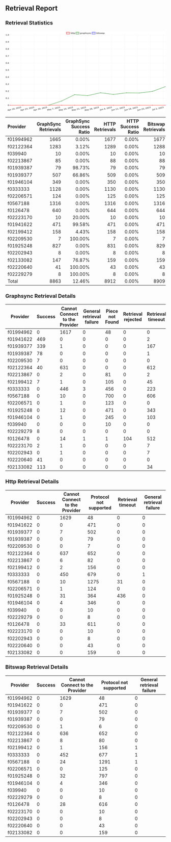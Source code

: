 ## Retrieval Report
### Retrieval Statistics
<img src="https://raw.githubusercontent.com/data-preservation-programs/filplus-checker-assets/main/filecoin-project/filecoin-plus-large-datasets/issues/1642/1688448874061.png"/>

| Provider  | GraphSync Retrievals | GraphSync Success Ratio | HTTP Retrievals | HTTP Success Ratio | Bitswap Retrievals | Bitswap Success Ratio |
| :-------- | -------------------: | ----------------------: | --------------: | -----------------: | -----------------: | --------------------: |
| f01994962 |                 1665 |                   0.00% |            1677 |              0.00% |               1677 |                 0.00% |
| f02122364 |                 1283 |                   3.12% |            1289 |              0.00% |               1288 |                 0.00% |
| f039940   |                   10 |                   0.00% |              10 |              0.00% |                 10 |                 0.00% |
| f02213867 |                   85 |                   0.00% |              88 |              0.00% |                 88 |                 0.00% |
| f01939387 |                   79 |                  98.73% |              79 |              0.00% |                 79 |                 0.00% |
| f01939377 |                  507 |                  66.86% |             509 |              0.00% |                509 |                 0.00% |
| f01946104 |                  349 |                   0.00% |             350 |              0.00% |                350 |                 0.00% |
| f0333333  |                 1128 |                   0.00% |            1130 |              0.00% |               1130 |                 0.00% |
| f02206571 |                  124 |                   0.00% |             125 |              0.00% |                125 |                 0.00% |
| f0567188  |                 1316 |                   0.00% |            1316 |              0.00% |               1316 |                 0.00% |
| f0126478  |                  640 |                   0.00% |             644 |              0.00% |                644 |                 0.00% |
| f02223170 |                   10 |                  20.00% |              10 |              0.00% |                 10 |                 0.00% |
| f01941622 |                  471 |                  99.58% |             471 |              0.00% |                471 |                 0.00% |
| f02199412 |                  158 |                   4.43% |             158 |              0.00% |                158 |                 0.00% |
| f02209530 |                    7 |                 100.00% |               7 |              0.00% |                  7 |                 0.00% |
| f01925248 |                  827 |                   0.00% |             831 |              0.00% |                829 |                 0.00% |
| f02202943 |                    8 |                   0.00% |               8 |              0.00% |                  8 |                 0.00% |
| f02133082 |                  147 |                  76.87% |             159 |              0.00% |                159 |                 0.00% |
| f02220640 |                   41 |                 100.00% |              43 |              0.00% |                 43 |                 0.00% |
| f02229279 |                    8 |                 100.00% |               8 |              0.00% |                  8 |                 0.00% |
| Total     |                 8863 |                  12.46% |            8912 |              0.00% |               8909 |                 0.00% |

### Graphsync Retrieval Details
| Provider  | Success | Cannot Connect to the Provider | General retrieval failure | Piece not Found | Retrieval rejected | Retrieval timeout | Unconfirmed block transfer |
| --------- | ------- | ------------------------------ | ------------------------- | --------------- | ------------------ | ----------------- | -------------------------- |
| f01994962 | 0       | 1617                           | 0                         | 48              | 0                  | 0                 | 0                          |
| f01941622 | 469     | 0                              | 0                         | 0               | 0                  | 2                 | 0                          |
| f01939377 | 339     | 1                              | 0                         | 0               | 0                  | 167               | 0                          |
| f01939387 | 78      | 0                              | 0                         | 0               | 0                  | 1                 | 0                          |
| f02209530 | 7       | 0                              | 0                         | 0               | 0                  | 0                 | 0                          |
| f02122364 | 40      | 631                            | 0                         | 0               | 0                  | 612               | 0                          |
| f02213867 | 0       | 2                              | 0                         | 81              | 0                  | 2                 | 0                          |
| f02199412 | 7       | 1                              | 0                         | 105             | 0                  | 45                | 0                          |
| f0333333  | 0       | 446                            | 3                         | 456             | 0                  | 223               | 0                          |
| f0567188  | 0       | 10                             | 0                         | 700             | 0                  | 606               | 0                          |
| f02206571 | 0       | 1                              | 0                         | 123             | 0                  | 0                 | 0                          |
| f01925248 | 0       | 12                             | 0                         | 471             | 0                  | 343               | 1                          |
| f01946104 | 0       | 1                              | 0                         | 245             | 0                  | 103               | 0                          |
| f039940   | 0       | 0                              | 0                         | 10              | 0                  | 0                 | 0                          |
| f02229279 | 8       | 0                              | 0                         | 0               | 0                  | 0                 | 0                          |
| f0126478  | 0       | 14                             | 1                         | 1               | 104                | 512               | 8                          |
| f02223170 | 2       | 1                              | 0                         | 0               | 0                  | 7                 | 0                          |
| f02202943 | 0       | 1                              | 0                         | 0               | 0                  | 7                 | 0                          |
| f02220640 | 41      | 0                              | 0                         | 0               | 0                  | 0                 | 0                          |
| f02133082 | 113     | 0                              | 0                         | 0               | 0                  | 34                | 0                          |

### Http Retrieval Details
| Provider  | Success | Cannot Connect to the Provider | Protocol not supported | Retrieval timeout | General retrieval failure |
| --------- | ------- | ------------------------------ | ---------------------- | ----------------- | ------------------------- |
| f01994962 | 0       | 1629                           | 48                     | 0                 | 0                         |
| f01941622 | 0       | 0                              | 471                    | 0                 | 0                         |
| f01939377 | 0       | 7                              | 502                    | 0                 | 0                         |
| f01939387 | 0       | 0                              | 79                     | 0                 | 0                         |
| f02209530 | 0       | 0                              | 7                      | 0                 | 0                         |
| f02122364 | 0       | 637                            | 652                    | 0                 | 0                         |
| f02213867 | 0       | 6                              | 82                     | 0                 | 0                         |
| f02199412 | 0       | 2                              | 156                    | 0                 | 0                         |
| f0333333  | 0       | 450                            | 679                    | 0                 | 1                         |
| f0567188  | 0       | 10                             | 1275                   | 31                | 0                         |
| f02206571 | 0       | 1                              | 124                    | 0                 | 0                         |
| f01925248 | 0       | 31                             | 364                    | 436               | 0                         |
| f01946104 | 0       | 4                              | 346                    | 0                 | 0                         |
| f039940   | 0       | 0                              | 10                     | 0                 | 0                         |
| f02229279 | 0       | 0                              | 8                      | 0                 | 0                         |
| f0126478  | 0       | 33                             | 611                    | 0                 | 0                         |
| f02223170 | 0       | 0                              | 10                     | 0                 | 0                         |
| f02202943 | 0       | 0                              | 8                      | 0                 | 0                         |
| f02220640 | 0       | 0                              | 43                     | 0                 | 0                         |
| f02133082 | 0       | 0                              | 159                    | 0                 | 0                         |

### Bitswap Retrieval Details
| Provider  | Success | Cannot Connect to the Provider | Protocol not supported | General retrieval failure |
| --------- | ------- | ------------------------------ | ---------------------- | ------------------------- |
| f01994962 | 0       | 1629                           | 48                     | 0                         |
| f01941622 | 0       | 0                              | 471                    | 0                         |
| f01939377 | 0       | 7                              | 502                    | 0                         |
| f01939387 | 0       | 0                              | 79                     | 0                         |
| f02209530 | 0       | 1                              | 6                      | 0                         |
| f02122364 | 0       | 636                            | 652                    | 0                         |
| f02213867 | 0       | 8                              | 80                     | 0                         |
| f02199412 | 0       | 1                              | 156                    | 1                         |
| f0333333  | 0       | 452                            | 677                    | 1                         |
| f0567188  | 0       | 24                             | 1291                   | 1                         |
| f02206571 | 0       | 0                              | 125                    | 0                         |
| f01925248 | 0       | 32                             | 797                    | 0                         |
| f01946104 | 0       | 4                              | 346                    | 0                         |
| f039940   | 0       | 0                              | 10                     | 0                         |
| f02229279 | 0       | 0                              | 8                      | 0                         |
| f0126478  | 0       | 28                             | 616                    | 0                         |
| f02223170 | 0       | 0                              | 10                     | 0                         |
| f02202943 | 0       | 0                              | 8                      | 0                         |
| f02220640 | 0       | 0                              | 43                     | 0                         |
| f02133082 | 0       | 0                              | 159                    | 0                         |
